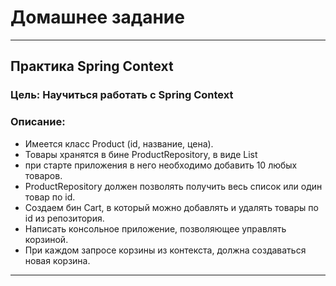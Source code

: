 # Домашнее задание

---
## Практика Spring Context
### Цель: Научиться работать с Spring Context

### Описание:
* Имеется класс Product (id, название, цена). 
* Товары хранятся в бине ProductRepository, в виде List
* при старте приложения в него необходимо добавить 10 любых товаров. 
* ProductRepository должен позволять получить весь список или один товар по id.
* Создаем бин Cart, в который можно добавлять и удалять товары по id из репозитория. 
* Написать консольное приложение, позволяющее управлять корзиной. 
* При каждом запросе корзины из контекста, должна создаваться новая корзина.

---